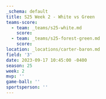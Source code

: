 ```yaml
---
_schema: default
title: S25 Week 2 - White vs Green
teams-score:
  - team: _teams/s25-white.md
    score:
  - team: _teams/s25-forest-green.md
    score:
location: _locations/carter-baron.md
field: '3'
date: 2023-09-17 10:45:00 -0400
season: 25
week: 2
mvp: ''
game-ball: ''
sportsperson: ''
---
```

